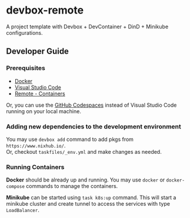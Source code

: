 # devbox-remote

A project template with Devbox + DevContainer + DinD + Minikube configurations.

## Developer Guide

### Prerequisites

- [Docker](https://docs.docker.com/get-docker/)
- [Visual Studio Code](https://code.visualstudio.com/)
- [Remote - Containers](https://marketplace.visualstudio.com/items?itemName=ms-vscode-remote.remote-containers)

Or, you can use the [GitHub Codespaces](https://github.com/codespaces) instead of Visual Studio Code running on your local machine.

### Adding new dependencies to the development environment

You may use `devbox add` command to add pkgs from `https://www.nixhub.io/`.  
Or, checkout `taskfiles/_env.yml` and make changes as needed.

### Running Containers

**Docker** should be already up and running. You may use `docker` or `docker-compose` commands to manage the containers.

**Minikube** can be started using `task k8s:up` command. This will start a minikube cluster and create tunnel to access the services with type `LoadBalancer`.
